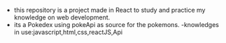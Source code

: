 - this repository is a project made in React to study and practice my knowledge on web development.
- its a Pokedex using pokeApi as source for the pokemons.
-knowledges in use:javascript,html,css,reactJS,Api
